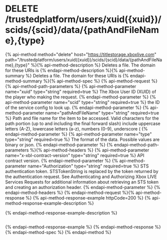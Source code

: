 # DELETE /trustedplatform/users/xuid({xuid})/scids/{scid}/data/{pathAndFileName},{type}

{% api-method method="delete" host="https://titlestorage.xboxlive.com" path="/trustedplatform/users/xuid({xuid})/scids/{scid}/data/{pathAndFileName},{type}" %}{% api-method-description %}
Deletes a file. The domain for these URIs is 
{% endapi-method-description %}{% api-method-summary %}
Deletes a file. The domain for these URIs is 
{% endapi-method-summary %}{% api-method-spec %}
{% api-method-request %}{% api-method-path-parameters %}
{% api-method-parameter name="xuid" type="string" required=true %}
The Xbox User ID (XUID) of the player who making the request.
{% endapi-method-parameter %}
{% api-method-parameter name="scid" type="string" required=true %}
the ID of the service config to look up.
{% endapi-method-parameter %}
{% api-method-parameter name="pathAndFileName" type="string" required=true %}
Path and file name for the item to be accessed. Valid characters for the path portion (up to and including the final forward slash) include uppercase letters (A-Z), lowercase letters (a-z), numbers (0-9), underscore (
{% endapi-method-parameter %}
{% api-method-parameter name="type" type="string" required=true %}
The format of the data. Possible values are binary or json.
{% endapi-method-parameter %}
{% endapi-method-path-parameters %}{% api-method-headers %}
{% api-method-parameter name="x-xbl-contract-version" type="string" required=true %}
API contract version.
{% endapi-method-parameter %}
{% api-method-parameter name="Authorization" type="string" required=true %}
STS authentication token. STSTokenString is replaced by the token returned by the authentication request. See Authenticating and Authorizing Xbox LIVE Services Requests for additional information about retrieving an STS token and creating an authorization header.
{% endapi-method-parameter %}
{% endapi-method-headers %}
{% endapi-method-request %}{% api-method-response %}
{% api-method-response-example httpCode=200 %}
{% api-method-response-example-description %}

{% endapi-method-response-example-description %}

```text

```
{% endapi-method-response-example %}
{% endapi-method-response %}{% endapi-method-spec %}
{% endapi-method %}